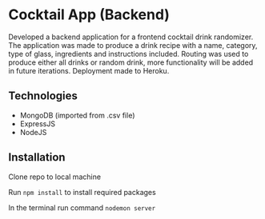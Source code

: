 # Cocktail App (Backend)

Developed a backend application for a frontend cocktail drink randomizer. The application was made to produce a drink recipe with a name, category, type of glass, ingredients and instructions included. Routing was used to produce either all drinks or random drink, more functionality will be added in future iterations. Deployment made to Heroku.

## Technologies
* MongoDB (imported from .csv file)
* ExpressJS
* NodeJS

## Installation

Clone repo to local machine


Run ```npm install``` to install required packages

In the terminal run command ```nodemon server```


